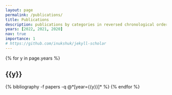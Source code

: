 ```yaml
---
layout: page
permalink: /publications/
title: Publications
description: publications by categories in reversed chronological order. generated by jekyll-scholar.
years: [2022, 2021, 2020]
nav: true
importance: 1
# https://github.com/inukshuk/jekyll-scholar
---
```


<div class="publications">

{% for y in page.years %}
  <h2 class="year">{{y}}</h2>
  {% bibliography -f papers -q @*[year={{y}}]* %}
{% endfor %}

</div>
